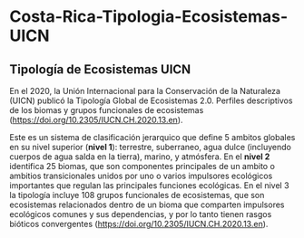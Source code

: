 # Costa-Rica-Tipologia-Ecosistemas-UICN

## Tipología de Ecosistemas UICN

En el 2020, la Unión Internacional para la Conservación de la Naturaleza (UICN) publicó la Tipología Global de Ecosistemas 2.0. Perfiles descriptivos de los biomas y grupos funcionales de ecosistemas (<https://doi.org/10.2305/IUCN.CH.2020.13.en>).

Este es un sistema de clasificación jerarquico que define 5 ambitos globales en su nivel superior (**nivel 1**): terrestre, suberraneo, agua dulce (incluyendo cuerpos de agua salda en la tierra), marino, y atmósfera. En el **nivel 2** identifica 25 biomas, que son componentes principales de un ambito o ambitios transicionales unidos por uno o varios impulsores ecológicos importantes que regulan las principales funciones ecológicas. En el nivel 3 la tipología incluye 108 grupos funcionales de ecosistemas, que son ecosistemas relacionados dentro de un bioma que comparten impulsores ecológicos comunes y sus dependencias, y por lo tanto tienen rasgos bióticos convergentes (<https://doi.org/10.2305/IUCN.CH.2020.13.en>).
